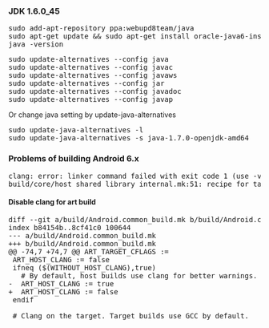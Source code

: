 ### JDK 1.6.0_45

<pre>
sudo add-apt-repository ppa:webupd8team/java
sudo apt-get update && sudo apt-get install oracle-java6-installer
java -version
</pre>

<pre>
sudo update-alternatives --config java
sudo update-alternatives --config javac
sudo update-alternatives --config javaws
sudo update-alternatives --config jar
sudo update-alternatives --config javadoc
sudo update-alternatives --config javap
</pre>

Or change java setting by update-java-alternatives

<pre>
sudo update-java-alternatives -l
sudo update-java-alternatives -s java-1.7.0-openjdk-amd64
</pre>

### Problems of building Android 6.x

<pre>
clang: error: linker command failed with exit code 1 (use -v to see invocation)
build/core/host_shared_library_internal.mk:51: recipe for target 'out/host/linux-x86/obj/lib/libart.so' failed
</pre>

#### Disable clang for art build

<pre>
diff --git a/build/Android.common_build.mk b/build/Android.common_build.mk
index b84154b..8cf41c0 100644
--- a/build/Android.common_build.mk
+++ b/build/Android.common_build.mk
@@ -74,7 +74,7 @@ ART_TARGET_CFLAGS :=
 ART_HOST_CLANG := false
 ifneq ($(WITHOUT_HOST_CLANG),true)
   # By default, host builds use clang for better warnings.
-  ART_HOST_CLANG := true
+  ART_HOST_CLANG := false
 endif
 
 # Clang on the target. Target builds use GCC by default.
</pre>

